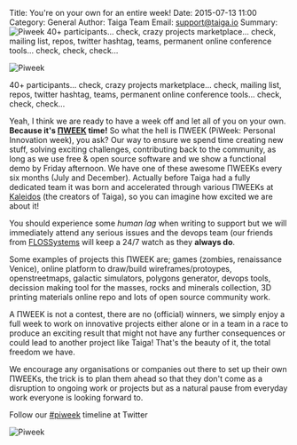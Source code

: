 Title: You're on your own for an entire week!
Date: 2015-07-13 11:00
Category: General
Author: Taiga Team
Email: support@taiga.io
Summary: ![Piweek](/images/2014-12-15_piweek/piweek.jpg) 40+ participants... check, crazy projects marketplace... check, mailing list, repos, twitter hashtag, teams, permanent online conference tools... check, 
check, check...

![Piweek]({filename}/images/2014-12-15_piweek/piweek.jpg)

40+ participants... check, crazy projects marketplace... check, mailing list, repos, twitter hashtag, teams, permanent online conference tools... check, check, check...

Yeah, I think we are ready to have a week off and let all of you on your own. **Because it's [ΠWEEK](http://piweek.com/ "ΠWEEK") time!** So what the hell is ΠWEEK (PiWeek: Personal Innovation week), you ask? Our way to ensure we spend time creating new stuff, solving exciting challenges, contributing back to the community, as long as we use free & open source software and we show a functional demo by Friday afternoon. We have one of these awesome ΠWEEKs every six months (July and December). Actually before Taiga had a fully dedicated team it was born and accelerated through various ΠWEEKs at [Kaleidos](http://kaleidos.net "Kaleidos") (the creators of Taiga), so you can imagine how excited we are about it!

You should experience some *human lag* when writing to support but we will immediately attend any serious issues and the devops team (our friends from [FLOSSystems](http://flossystems.com "FLOSSystems") will keep a 24/7 watch as they **always do**.

Some examples of projects this ΠWEEK are; games (zombies, renaissance Venice), online platform to draw/build wireframes/protoypes, openstreetmaps, galactic simulators, polygons generator, devops tools, decission making tool for the masses, rocks and minerals collection, 3D printing materials online repo and lots of open source community work.

A ΠWEEK is not a contest, there are no (official) winners, we simply enjoy a full week to work on innovative projects either alone or in a team in a race to produce an exciting result that might not have any further consequences or could lead to another project like Taiga! That's the beauty of it, the total freedom we have.

We encourage any organisations or companies out there to set up their own ΠWEEKs, the trick is to plan them ahead so that they don't come as a disruption to ongoing work or projects but as a natural pause from everyday work everyone is looking forward to.

Follow our [#piweek](https://twitter.com/hashtag/piweek?f=realtime "ΠWEEK on Twitter") timeline at Twitter

![Piweek]({filename}/images/2015-07-13_8piweek/2015-07-13_8piweek_tshirt.jpg)